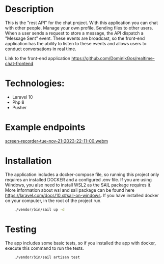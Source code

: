 # Description 

This is the "rest API" for the chat project. With this application you can chat with other people. Manage your own profile. Sending files to other users.
When a user sends a request to store a message, the API dispatch a "Message Sent" event. These events are broadcast, 
so the front-end application has the ability to listen to these events and allows users to conduct conversations in real time.

Link to the front-end application https://github.com/DominikGos/realtime-chat-frontend
# Technologies: 

 * Laravel 10
 * Php 8 
 * Pusher 

# Example endpoints
[screen-recorder-tue-nov-21-2023-22-11-00.webm](https://github.com/DominikGos/realtime-chat-backend/assets/85825266/862d26bf-6a1a-40a6-a15d-5f5d6b319de2)

# Installation
The application includes a docker-compose file, so running this project only requires an installed DOCKER and a configured .env file. If you are using Windows, you also need to install WSL2 as the SAIL package requires it. More information about wsl and sail package can be found here https://laravel.com/docs/10.x#sail-on-windows. If you have installed docker on your computer, in the root of the project run.

```bash
    ./vendor/bin/sail up -d
```

# Testing 
The app includes some basic tests, so if you installed the app with docker, execute this command to run the tests.

```bash
    ./vendor/bin/sail artisan test
```
